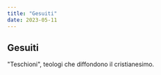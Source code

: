 ```yaml
---
title: "Gesuiti"
date: 2023-05-11
---
```

## Gesuiti
"Teschioni", teologi che diffondono il cristianesimo.
